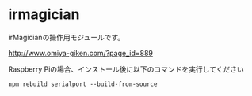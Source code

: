 # irmagician
irMagicianの操作用モジュールです。

http://www.omiya-giken.com/?page_id=889

Raspberry Piの場合、インストール後に以下のコマンドを実行してください

```
npm rebuild serialport --build-from-source

```